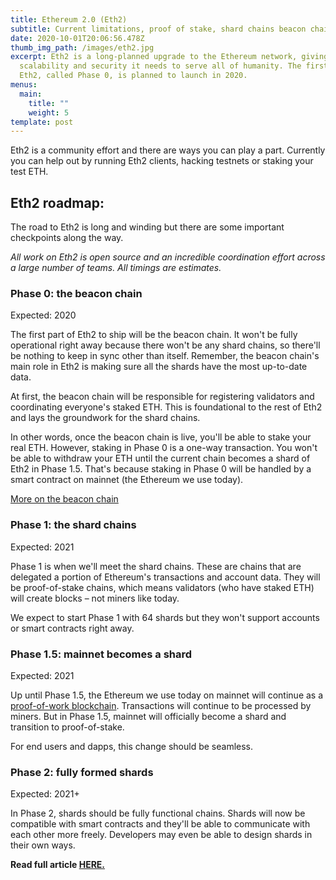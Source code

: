```yaml
---
title: Ethereum 2.0 (Eth2)
subtitle: Current limitations, proof of stake, shard chains beacon chain and many more.
date: 2020-10-01T20:06:56.478Z
thumb_img_path: /images/eth2.jpg
excerpt: Eth2 is a long-planned upgrade to the Ethereum network, giving it the
  scalability and security it needs to serve all of humanity. The first stage of
  Eth2, called Phase 0, is planned to launch in 2020.
menus:
  main:
    title: ""
    weight: 5
template: post
---
```

Eth2 is a community effort and there are ways you can play a part. Currently you can help out by running Eth2 clients, hacking testnets or staking your test ETH.

## Eth2 roadmap:

The road to Eth2 is long and winding but there are some important checkpoints along the way.

*All work on Eth2 is open source and an incredible coordination effort across a large number of teams. All timings are estimates.*

### Phase 0: the beacon chain

Expected: 2020

The first part of Eth2 to ship will be the beacon chain. It won't be fully operational right away because there won't be any shard chains, so there'll be nothing to keep in sync other than itself. Remember, the beacon chain's main role in Eth2 is making sure all the shards have the most up-to-date data.

At first, the beacon chain will be responsible for registering validators and coordinating everyone's staked ETH. This is foundational to the rest of Eth2 and lays the groundwork for the shard chains.

In other words, once the beacon chain is live, you'll be able to stake your real ETH. However, staking in Phase 0 is a one-way transaction. You won't be able to withdraw your ETH until the current chain becomes a shard of Eth2 in Phase 1.5. That's because staking in Phase 0 will be handled by a smart contract on mainnet (the Ethereum we use today).

[More on the beacon chain](https://ethereum.org/en/eth2/the-beacon-chain/)

### Phase 1: the shard chains

Expected: 2021

Phase 1 is when we'll meet the shard chains. These are chains that are delegated a portion of Ethereum's transactions and account data. They will be proof-of-stake chains, which means validators (who have staked ETH) will create blocks – not miners like today.

We expect to start Phase 1 with 64 shards but they won't support accounts or smart contracts right away.

### Phase 1.5: mainnet becomes a shard

Expected: 2021

Up until Phase 1.5, the Ethereum we use today on mainnet will continue as a [proof-of-work blockchain](https://ethereum.org/en/learn/#proof-of-work-and-mining). Transactions will continue to be processed by miners. But in Phase 1.5, mainnet will officially become a shard and transition to proof-of-stake.

For end users and dapps, this change should be seamless.

### Phase 2: fully formed shards

Expected: 2021+

In Phase 2, shards should be fully functional chains. Shards will now be compatible with smart contracts and they'll be able to communicate with each other more freely. Developers may even be able to design shards in their own ways.

**Read full article [HERE.](https://ethereum.org/en/eth2/)**